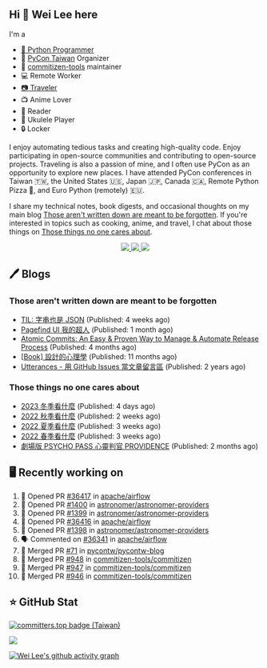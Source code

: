 ## Hi 👋 Wei Lee here

I'm a

* [🐍 Python Programmer](https://pycon-note.wei-lee.me/)
* 🐍 [PyCon Taiwan](https://tw.pycon.org/) Organizer
* 💬 [commitizen-tools](https://github.com/commitizen-tools) maintainer
* 💻 Remote Worker
* [📷 Traveler](https://travlog.wei-lee.me/)
* 📺 Anime Lover
* 📖 Reader
* 🎵 Ukulele Player
* 🔒 Locker

I enjoy automating tedious tasks and creating high-quality code. Enjoy participating in open-source communities and contributing to open-source projects. Traveling is also a passion of mine, and I often use PyCon as an opportunity to explore new places. I have attended PyCon conferences in Taiwan 🇹🇼, the United States 🇺🇸, Japan 🇯🇵, Canada 🇨🇦, Remote Python Pizza 🍕, and Euro Python (remotely) 🇪🇺.

I share my technical notes, book digests, and occasional thoughts on my main blog [Those aren't written down are meant to be forgotten](https://blog.wei-lee.me/). If you're interested in topics such as cooking, anime, and travel, I chat about those things on [Those things no one cares about](https://travlog.wei-lee.me/).

<p align="center">
  <a href="https://in.linkedin.com/in/clleew" target="blank">
    <img src="https://img.shields.io/badge/LinkedIn-0077B5?style=for-the-badge&logo=linkedin&logoColor=white" />
  </a>
  <a href="https://twitter.com/clleew" target="blank">
    <img src="https://img.shields.io/badge/Twitter-1DA1F2?style=for-the-badge&logo=twitter&logoColor=white" />
  </a>
  <a href="https://github.com/Lee-W/" target="blank">
    <img src="https://img.shields.io/badge/GitHub-100000?style=for-the-badge&logo=github&logoColor=white" />
  </a>
</p>

## 🖊️ Blogs

### Those aren't written down are meant to be forgotten

* [TIL: 字串也是 JSON](https://blog.wei-lee.me/posts/tech/2023/11/til-string-is-a-kind-of-json) (Published: 4 weeks ago)
* [Pagefind UI 我的超人](https://blog.wei-lee.me/posts/tech/2023/11/pagefind-ui) (Published: 1 month ago)
* [Atomic Commits: An Easy &amp; Proven Way to Manage &amp; Automate Release Process](https://blog.wei-lee.me/posts/tech/2023/08/atomic-commits-coscup-2023) (Published: 4 months ago)
* [[Book] 設計的心理學](https://blog.wei-lee.me/posts/book/2023/01/the-design-of-everyday-things) (Published: 11 months ago)
* [Utterances - 用 GitHub Issues 當文章留言區](https://blog.wei-lee.me/posts/tech/2022/02/use-github-issues-as-comment-system) (Published: 2 years ago)

### Those things no one cares about
 
 * [2023 冬季看什麼](https://travlog.wei-lee.me/posts/review/2023/12/what-i-watch-in-2023-winter) (Published: 4 days ago)
 * [2022 秋季看什麼](https://travlog.wei-lee.me/posts/review/2023/12/what-i-watch-in-2022-fall) (Published: 2 weeks ago)
 * [2022 夏季看什麼](https://travlog.wei-lee.me/posts/review/2023/12/what-i-watch-in-2022-summer) (Published: 3 weeks ago)
 * [2022 春季看什麼](https://travlog.wei-lee.me/posts/review-todo/2023/12/what-i-watch-in-2022-sprint) (Published: 3 weeks ago)
 * [劇場版 PSYCHO PASS 心靈判官 PROVIDENCE](https://travlog.wei-lee.me/posts/review/2023/10/psycho-pass-providence) (Published: 2 months ago)

## 🖥️ Recently working on

1. 💪 Opened PR [#36417](https://github.com/apache/airflow/pull/36417) in [apache/airflow](https://github.com/apache/airflow)
2. 💪 Opened PR [#1400](https://github.com/astronomer/astronomer-providers/pull/1400) in [astronomer/astronomer-providers](https://github.com/astronomer/astronomer-providers)
3. 💪 Opened PR [#1399](https://github.com/astronomer/astronomer-providers/pull/1399) in [astronomer/astronomer-providers](https://github.com/astronomer/astronomer-providers)
4. 💪 Opened PR [#36416](https://github.com/apache/airflow/pull/36416) in [apache/airflow](https://github.com/apache/airflow)
5. 💪 Opened PR [#1398](https://github.com/astronomer/astronomer-providers/pull/1398) in [astronomer/astronomer-providers](https://github.com/astronomer/astronomer-providers)
6. 🗣 Commented on [#36341](https://github.com/apache/airflow/issues/36341) in [apache/airflow](https://github.com/apache/airflow)
7. 🎉 Merged PR [#71](https://github.com/pycontw/pycontw-blog/pull/71) in [pycontw/pycontw-blog](https://github.com/pycontw/pycontw-blog)
8. 🎉 Merged PR [#948](https://github.com/commitizen-tools/commitizen/pull/948) in [commitizen-tools/commitizen](https://github.com/commitizen-tools/commitizen)
9. 🎉 Merged PR [#947](https://github.com/commitizen-tools/commitizen/pull/947) in [commitizen-tools/commitizen](https://github.com/commitizen-tools/commitizen)
10. 🎉 Merged PR [#946](https://github.com/commitizen-tools/commitizen/pull/946) in [commitizen-tools/commitizen](https://github.com/commitizen-tools/commitizen)


## ⭐ GitHub Stat

[![committers.top badge (Taiwan)](https://user-badge.committers.top/taiwan_public/Lee-W.svg)](https://user-badge.committers.top/taiwan_public/Lee-W)

[![](https://github-readme-stats.vercel.app/api?username=Lee-W&show_icons=true&hide_title=true&cache_seconds=86400)](https://github.com/anuraghazra/github-readme-stats)

[![Wei Lee's github activity graph](https://github-readme-activity-graph.vercel.app/graph?username=Lee-W&theme=dracula)](https://github.com/ashutosh00710/github-readme-activity-graph)
